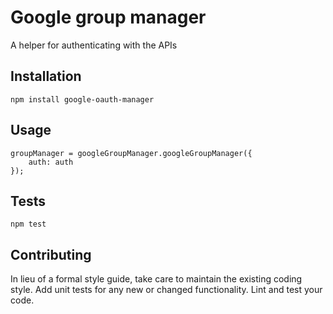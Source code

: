 Google group manager
=========

A helper for authenticating with the APIs

## Installation

  `npm install google-oauth-manager`

## Usage

    groupManager = googleGroupManager.googleGroupManager({
        auth: auth
    });
  
  

## Tests

  `npm test`

## Contributing

In lieu of a formal style guide, take care to maintain the existing coding style. Add unit tests for any new or changed functionality. Lint and test your code.

